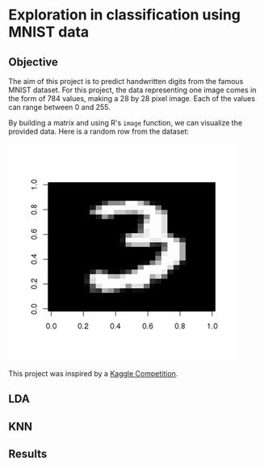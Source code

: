 # Exploration in classification using MNIST data

## Objective

The aim of this project is to predict handwritten digits from the famous MNIST dataset. For this 
project, the data representing one image comes in the form of 784 values, 
making a 28 by 28 pixel image. Each of the values can range between 0 and 255. 

By building a matrix and using R's `image` function, we can visualize the provided data. Here is a random row from the dataset:

![A handwritten three](img/mnist3.png)

This project was inspired by a [Kaggle Competition](https://www.kaggle.com/c/digit-recognizer/data).


## LDA

## KNN

## Results


 